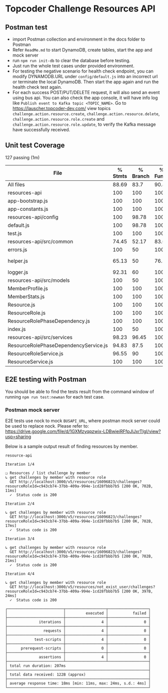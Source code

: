 # Topcoder Challenge Resources API

## Postman test
- import Postman collection and environment in the docs folder to Postman
- Refer `ReadMe.md` to start DynamoDB, create tables, start the app and mock server
- run `npm run init-db` to clear the database before testing.
- Just run the whole test cases under provided environment.
- For testing the negative scenario for health check endpoint, you can modify DYNAMODB.URL under `config/default.js` into an incorrect url or terminate the local DynamoDB. Then start the app again and run the health check test again.
- For each success POST/PUT/DELETE request, it will also send an event using bus api. You can also check the app console, it will have info log like `Publish event to Kafka topic <TOPIC_NAME>`. Go to https://lauscher.topcoder-dev.com/ view topics `challenge.action.resource.create`, `challenge.action.resource.delete`, `challenge.action.resource.role.create` and `challenge.action.resource.role.update`, to verify the Kafka message have successfully received.

## Unit test Coverage

  127 passing (1m)

File                                    |  % Stmts | % Branch |  % Funcs |  % Lines | Uncovered Line #s
----------------------------------------|----------|----------|----------|----------|-------------------
All files                               |    88.69 |     83.7 |    90.43 |    88.48 |
 resources-api                          |      100 |      100 |      100 |      100 |
  app-bootstrap.js                      |      100 |      100 |      100 |      100 |
  app-constants.js                      |      100 |      100 |      100 |      100 |
 resources-api/config                   |      100 |    98.78 |      100 |      100 |
  default.js                            |      100 |    98.78 |      100 |      100 |                35
  test.js                               |      100 |      100 |      100 |      100 |
 resources-api/src/common               |    74.45 |    52.17 |    83.02 |    75.11 |
  errors.js                             |      100 |       50 |      100 |      100 |                23
  helper.js                             |    65.13 |       50 |    76.32 |    65.75 |... 46,364,374,390
  logger.js                             |    92.31 |       60 |      100 |    92.31 |   31,53,58,82,116
 resources-api/src/models               |      100 |       50 |      100 |      100 |
  MemberProfile.js                      |      100 |      100 |      100 |      100 |
  MemberStats.js                        |      100 |      100 |      100 |      100 |
  Resource.js                           |      100 |      100 |      100 |      100 |
  ResourceRole.js                       |      100 |      100 |      100 |      100 |
  ResourceRolePhaseDependency.js        |      100 |      100 |      100 |      100 |
  index.js                              |      100 |       50 |      100 |      100 |              8,18
 resources-api/src/services             |    98.23 |    96.45 |      100 |    98.05 |
  ResourceRolePhaseDependencyService.js |    94.83 |     87.5 |      100 |    94.74 |        77,113,136
  ResourceRoleService.js                |    96.55 |       90 |      100 |    95.35 |             60,96
  ResourceService.js                    |      100 |      100 |      100 |      100 |

## E2E testing with Postman

You should be able to find the tests result from the command window of running `npm run test:newman` for each test case.

### Postman mock server
E2E tests use nock to mock `BUSAPI_URL`, where postman mock server could be used to replace nock.
Please refer to: https://drive.google.com/file/d/1GXMzyqpzwix-LDBwieiRFfpJlJxrTIgI/view?usp=sharing

Below is a sample output result of finding resources by member.

```
resource-api

Iteration 1/4

❏ Resources / list challenge by member
↳ get challenges by member with resource role
  GET http://localhost:3000/v5/resources/16096823/challenges?resourceRoleId=c943cb74-37bb-409a-994e-1cd28fbbb7b5 [200 OK, 702B, 11ms]
  ✓  Status code is 200

Iteration 2/4

↳ get challenges by member with resource role
  GET http://localhost:3000/v5/resources/16096823/challenges?resourceRoleId=c943cb74-37bb-409a-994e-1cd28fbbb7b5 [200 OK, 702B, 17ms]
  ✓  Status code is 200

Iteration 3/4

↳ get challenges by member with resource role
  GET http://localhost:3000/v5/resources/16096823/challenges?resourceRoleId=c943cb74-37bb-409a-994e-1cd28fbbb7b5 [200 OK, 702B, 21ms]
  ✓  Status code is 200

Iteration 4/4

↳ get challenges by member with resource role
  GET http://localhost:3000/v5/resources/not_exist_user/challenges?resourceRoleId=c943cb74-37bb-409a-994e-1cd28fbbb7b5 [200 OK, 397B, 24ms]
  ✓  Status code is 200

┌─────────────────────────┬──────────────────┬──────────────────┐
│                         │         executed │           failed │
├─────────────────────────┼──────────────────┼──────────────────┤
│              iterations │                4 │                0 │
├─────────────────────────┼──────────────────┼──────────────────┤
│                requests │                4 │                0 │
├─────────────────────────┼──────────────────┼──────────────────┤
│            test-scripts │                4 │                0 │
├─────────────────────────┼──────────────────┼──────────────────┤
│      prerequest-scripts │                0 │                0 │
├─────────────────────────┼──────────────────┼──────────────────┤
│              assertions │                4 │                0 │
├─────────────────────────┴──────────────────┴──────────────────┤
│ total run duration: 207ms                                     │
├───────────────────────────────────────────────────────────────┤
│ total data received: 122B (approx)                            │
├───────────────────────────────────────────────────────────────┤
│ average response time: 18ms [min: 11ms, max: 24ms, s.d.: 4ms] │
└───────────────────────────────────────────────────────────────┘
```